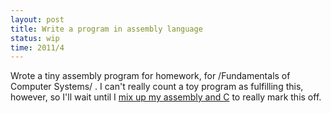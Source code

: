 ```yaml
---
layout: post
title: Write a program in assembly language
status: wip
time: 2011/4
---
```


Wrote a tiny assembly program for homework, for /Fundamentals of
Computer Systems/ . I can't really count a toy program as fulfilling
this, however, so I'll wait until I [mix up my assembly and
C](http://en.wikipedia.org/wiki/Inline_assembler) to really mark this
off.
